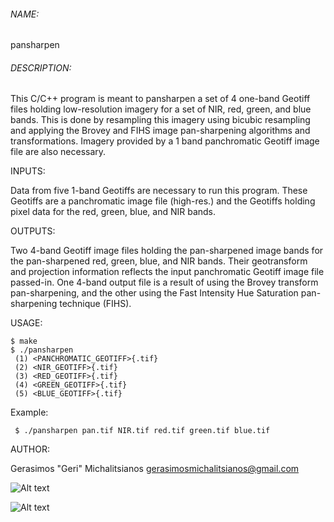  ###### NAME:
 
   pansharpen
   
 ###### DESCRIPTION:
 
   This C/C++ program is meant to pansharpen a set of 4 
   one-band Geotiff files holding low-resolution imagery for 
   a set of NIR, red, green, and blue bands. This is done by 
   resampling this imagery using bicubic resampling and applying 
   the Brovey and FIHS image pan-sharpening algorithms and 
   transformations. Imagery provided by a 1 band panchromatic Geotiff 
   image file are also necessary. 
   
 INPUTS:
 
   Data from five 1-band Geotiffs are necessary to run this program.
   These Geotiffs are a panchromatic image file (high-res.) and the 
   Geotiffs holding pixel data for the red, green, blue, and NIR bands.
   
 OUTPUTS:
 
   Two 4-band Geotiff image files holding the pan-sharpened image bands 
   for the pan-sharpened red, green, blue, and NIR bands. Their geotransform 
   and projection information reflects the input panchromatic Geotiff image
   file passed-in. One 4-band output file is a result of using the Brovey 
   transform pan-sharpening, and the other using the Fast Intensity Hue 
   Saturation pan-sharpening technique (FIHS).
   
 USAGE: 
 
    $ make 
    $ ./pansharpen  
     (1) <PANCHROMATIC_GEOTIFF>{.tif} 
     (2) <NIR_GEOTIFF>{.tif} 
     (3) <RED_GEOTIFF>{.tif} 
     (4) <GREEN_GEOTIFF>{.tif} 
     (5) <BLUE_GEOTIFF>{.tif}

   Example: 
   
     $ ./pansharpen pan.tif NIR.tif red.tif green.tif blue.tif 
 
  AUTHOR: 
  
   Gerasimos "Geri" Michalitsianos
   gerasimosmichalitsianos@gmail.com
   
   ![Alt text](https://lh3.googleusercontent.com/-jcQNJhK7Uuy--VJ12tXpNMSteAkHtigf5B1u5G6BsZ0FteC2NeCACuEewKqT82A2fbQoMsgAOVmBOrjOzG_i-WOndY97S_3ZgFS0QWfqUWu_xnE00UUNOjkUvAefFNbrtTlEZ9JUcFqCNo0FfU-2sQbehlmIG2bR0GmEaBRh3PvDmzOXQAAqDMKgg3glzCTzxTm_NiM7iGx9HECUdRe2dmf38t-5J6oakUTpCV_D1Bo2_frSvP6cV7tR2rVrfOtcvde-bJNBHip5931YPAeW1sx9Lf1rblu372bxuXmRcLLaL-85n97RzAyZJW3CtjupxH6-Ypl90iDiCmI08sCOr8YrE4XyALRj7RCgayozDe1NorQg6T25t7RJ4_f0R6Jo8qfi1oLDnMD4ifoZPge_JNcCkMWit3-fdLScWm_hEb9Y91pxYd7YDUomI02829TqJhYol2ls41MrNwgfv4aEkTFpMMEDao-FKdjtDC1XS-j55ZkNWsK7yzK27zT53HPowAxzqDmGJ3CN3d7oA-Puhyo2yCP1kmt_011lBFlsUVizgosmLkcEu6e7ZhFYhhZINwizz3uYBxZMBjfQlsOedmv8JB_c_vPgsg8sxE=w807-h531-no)
   
   ![Alt text](https://lh3.googleusercontent.com/PSMnqgMZiC4xhggfgo_yFfyvG6UrR_3qcf7BVpF4LBjbju0KRrgGyiLd-q_jSrP6E_ImRoHIpbzGqmpCDHIi62WgbqHu-4hQjFkv328j81iL19dFwMgqIX9ECgAmnruVRJmy7Id3FmZ6ww2uWUjIZjCC5qEXOMVUnM9r_HRfeUR_tQrZQIlbo9pIs1fmlXckeYi0OlELJGHON56tIkT4S6SjLMfUO43QI48vy4ZTffUPGiE2b-6_Jcm5QgAcnOJhQmfosUn9UVn2lU7okoNJDcs4MSR0V7JTRUvLi8-Puq8wpFbeUNgxZJCMAP_VAf9fTCOI8DU_4O-dcxumo6VBpmpJPLltbSrHj1D8C9-Ek2V7-vZt9L-iWn1WLat6Br1ZOYVaiOeC53d3c9rYskOlIEwNS8vpHCJZHCDTRn79hl4mRvNGToUeE0FF3XFnhrQ9gaMYJteAov4OJo-V7y-Kad53dyZc-_4NtsX-Q_v4zBHW_HeGdJJ8KM9gbucb9Wf-K364SNxTQCSswDQGIx2ChzcvBi_Gq5sLf3ozEngYXyZ-wudBKT0KKbrBfD-kojPliIoaFmdbFu-UM8juH2Z92HgXeVdfD5xY-LmoAVs=w807-h531-no)
   
   
   
   
   
   
   
   
   
   

